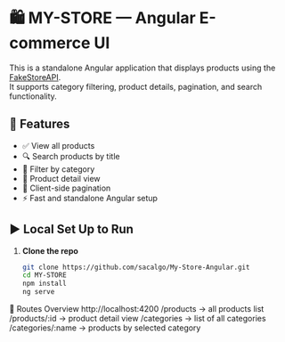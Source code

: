 # 🛍️ MY-STORE — Angular E-commerce UI

This is a standalone Angular application that displays products using the [FakeStoreAPI](https://fakestoreapi.com).  
It supports category filtering, product details, pagination, and search functionality.

## 🚀 Features

- ✅ View all products
- 🔍 Search products by title
- 📂 Filter by category
- 📄 Product detail view
- 🔢 Client-side pagination
- ⚡ Fast and standalone Angular setup

## ▶️ Local Set Up to Run 

1. **Clone the repo**  
   ```bash
   git clone https://github.com/sacalgo/My-Store-Angular.git
   cd MY-STORE
   npm install
   ng serve
   

📌 Routes Overview
http://localhost:4200
/products → all products list
/products/:id → product detail view
/categories → list of all categories
/categories/:name → products by selected category
